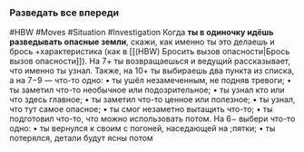 ### Разведать все впереди

#HBW #Moves #Situation #Investigation 
Когда **ты в одиночку идёшь разведывать опасные земли**, скажи, как именно ты это делаешь и брось +характеристика (как в [[(HBW) Бросить вызов опасности|Брось вызов опасности]]). На 7+ ты возвращаешься и ведущий рассказывает, что именно ты узнал. Также, на 10+ ты выбираешь два пункта из списка, а на 7−9 — что-то одно: 
• ты ушёл незамеченным, не подняв тревоги; 
• ты заметил что-то необычное или подозрительное; 
• ты узнал кто или что здесь главное; 
• ты заметил что-то ценное или полезное; 
• ты узнал, что тут самое опасное; 
• ты смог незаметно вытащить что-то; 
• ты подготовил что-то, что можно использовать потом. 
На 6− выбери что-то одно: 
• ты вернулся к своим с погоней, наседающей на ;пятки; 
• ты потерялся, детали будут ясны потом